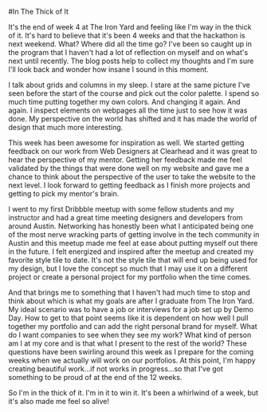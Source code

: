 #In The Thick of It

It's the end of week 4 at The Iron Yard and feeling like I'm way in the thick of it. It's hard to believe that it's been 4 weeks and that the hackathon is next weekend. What? Where did all the time go? I've been so caught up in the program that I haven't had a lot of reflection on myself and on what's next until recently. The blog posts help to collect my thoughts and I'm sure I'll look back and wonder how insane I sound in this moment.

I talk about grids and columns in my sleep. I stare at the same picture I've seen before the start of the course and pick out the color palette. I spend so much time putting together my own colors. And changing it again. And again. I inspect elements on webpages all the time just to see how it was done. My perspective on the world has shifted and it has made the world of design that much more interesting.

This week has been awesome for inspiration as well. We started getting feedback on our work from Web Designers at Clearhead and it was great to hear the perspective of my mentor. Getting her feedback made me feel validated by the things that were done well on my website and gave me a chance to think about the perspective of the user to take the website to the next level. I look forward to getting feedback as I finish more projects and getting to pick my mentor's brain.

I went to my first Dribbble meetup with some fellow students and my instructor and had a great time meeting designers and developers from around Austin. Networking has honestly been what I anticipated being one of the most nerve wracking parts of getting involve in the tech community in Austin and this meetup made me feel at ease about putting myself out there in the future. I felt energized and inspired after the meetup and created my favorite style tile to date. It's not the style tile that will end up being used for my design, but I love the concept so much that I may use it on a different project or create a personal project for my portfolio when the time comes.

And that brings me to something that I haven't had much time to stop and think about which is what my goals are after I graduate from The Iron Yard. My ideal scenario was to have a job or interviews for a job set up by Demo Day. How to get to that point seems like it is dependent on how well I pull together my portfolio and can add the right personal brand for myself. What do I want companies to see when they see my work? What kind of person am I at my core and is that what I present to the rest of the world? These questions have been swirling around this week as I prepare for the coming weeks when we actually will work on our portfolios. At this point, I'm happy creating beautiful work...if not works in progress...so that I've got something to be proud of at the end of the 12 weeks.

So I'm in the thick of it. I'm in it to win it. It's been a whirlwind of a week, but it's also made me feel so alive!